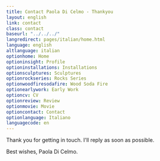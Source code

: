 ```yaml
---
title: Contact Paola Di Celmo - Thankyou
layout: english
link: contact
class: contact
baseurl: "../../../"
langredirect: pages/italian/home.html
language: english
altlanguage: italian
optionhome: Home
optioninsight: Profile
optioninstallations: Installations
optionsculptures: Sculptures
optionrockseries: Rocks Series
optionwoodfiresodafire: Wood Soda Fire
optionearlywork: Early Work
optioncv: CV
optionreview: Review
optionmovie: Movie
optioncontact: Contact
optionlanguage: Italiano
languagecode: en
---
```


Thank you for getting in touch. I'll reply as soon as possible.

Best wishes, Paola Di Celmo.
